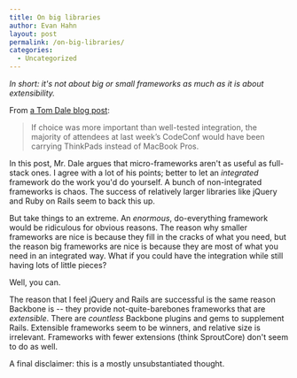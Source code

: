 ```yaml
---
title: On big libraries
author: Evan Hahn
layout: post
permalink: /on-big-libraries/
categories:
  - Uncategorized
---
```

*In short: it's not about big or small frameworks as much as it is about extensibility.*

From [a Tom Dale blog post][1]:

> If choice was more important than well-tested integration, the majority of attendees at last week’s CodeConf would have been carrying ThinkPads instead of MacBook Pros.

In this post, Mr. Dale argues that micro-frameworks aren't as useful as full-stack ones. I agree with a lot of his points; better to let an *integrated* framework do the work you'd do yourself. A bunch of non-integrated frameworks is chaos. The success of relatively larger libraries like jQuery and Ruby on Rails seem to back this up.

But take things to an extreme. An *enormous*, do-everything framework would be ridiculous for obvious reasons. The reason why smaller frameworks are nice is because they fill in the cracks of what you need, but the reason big frameworks are nice is because they are most of what you need in an integrated way. What if you could have the integration while still having lots of little pieces?

Well, you can.

The reason that I feel jQuery and Rails are successful is the same reason Backbone is -- they provide not-quite-barebones frameworks that are *extensible*. There are *countless* Backbone plugins and gems to supplement Rails. Extensible frameworks seem to be winners, and relative size is irrelevant. Frameworks with fewer extensions (think SproutCore) don't seem to do as well.

A final disclaimer: this is a mostly unsubstantiated thought.

 [1]: http://tomdale.net/2011/04/imagine-a-beowulf-cluster-of-javascript-frameworks/
